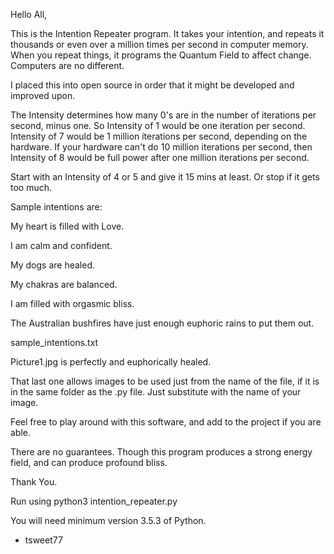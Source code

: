 Hello All,

This is the Intention Repeater program. It takes your intention, and repeats it thousands or even over a million times per second
in computer memory. When you repeat things, it programs the Quantum Field to affect change. Computers are no different.

I placed this into open source in order that it might be developed and improved upon.

The Intensity determines how many 0's are in the number of iterations per second, minus one.
So Intensity of 1 would be one iteration per second. Intensity of 7 would be 1 million iterations per second,
depending on the hardware. If your hardware can't do 10 million iterations per second, then
Intensity of 8 would be full power after one million iterations per second.

Start with an Intensity of 4 or 5 and give it 15 mins at least. Or stop if it gets too much.

Sample intentions are:

My heart is filled with Love.

I am calm and confident.

My dogs are healed.

My chakras are balanced.

I am filled with orgasmic bliss.

The Australian bushfires have just enough euphoric rains to put them out.

sample_intentions.txt

Picture1.jpg is perfectly and euphorically healed.

That last one allows images to be used just from the name of the file, if it is in the same folder as the .py file.
Just substitute with the name of your image.

Feel free to play around with this software, and add to the project if you are able.

There are no guarantees. Though this program produces a strong energy field, and can produce profound bliss.

Thank You.

Run using python3 intention_repeater.py

You will need minimum version 3.5.3 of Python.

- tsweet77
